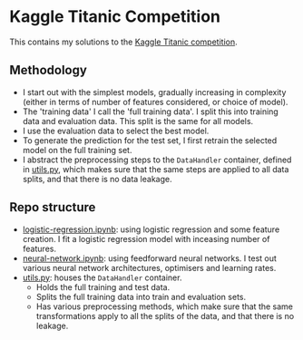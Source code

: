 Kaggle Titanic Competition
==========================

This contains my solutions to the [Kaggle Titanic competition](https://www.kaggle.com/c/titanic).


Methodology
-----------

- I start out with the simplest models, gradually increasing in complexity (either in terms of number of features considered, or choice of model).
- The 'training data' I call the 'full training data'. I split this into training data and evaluation data. This split is the same for all models.
- I use the evaluation data to select the best model.
- To generate the prediction for the test set, I first retrain the selected model on the full training set.
- I abstract the preprocessing steps to the `DataHandler` container, defined in [utils.py](./utils.py), which makes sure that the same steps are applied to all data splits, and that there is no data leakage.


Repo structure
--------------

- [logistic-regression.ipynb](./logistic-regression.ipynb): using logistic regression and some feature creation. I fit a logistic regression model with inceasing number of features.
- [neural-network.ipynb](./neural-network.ipynb): using feedforward neural networks. I test out various neural network architectures, optimisers and learning rates.
- [utils.py](./utils.py): houses the `DataHandler` container.
    * Holds the full training and test data. 
    * Splits the full training data into train and evaluation sets.
    * Has various preprocessing methods, which make sure that the same transformations apply to all the splits of the data, and that there is no leakage.
